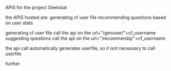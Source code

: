 APIS for the project Geekstat

the APIS hosted are:
generating cf user file
recommending questions based on user stats

generating cf user file
call the api on the url+"/genuser/"+cf_username
suggesting questions
call the api on the url+"/recommendq/"+cf_username

the api call automatically generates userfile, so it isnt necessary to call userfile

further 
